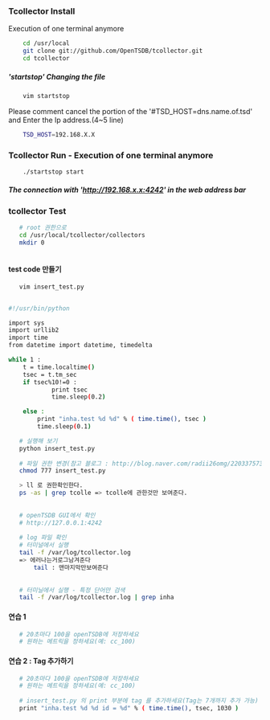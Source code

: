 
### Tcollector Install
Execution of one terminal anymore
```sh
    cd /usr/local
    git clone git://github.com/OpenTSDB/tcollector.git
    cd tcollector
```
##### 'startstop' Changing the file
```sh
    vim startstop
```
Please comment cancel the portion of the '#TSD_HOST=dns.name.of.tsd' and Enter the Ip address.(4~5 line)
```sh
    TSD_HOST=192.168.X.X
```
### Tcollector Run - Execution of one terminal anymore
```sh
    ./startstop start

```
##### The connection with 'http://192.168.x.x:4242' in the web address bar


### tcollector Test

```sh
   # root 권한으로
   cd /usr/local/tcollector/collectors
   mkdir 0
   

```

#### test code 만들기 

```sh
   vim insert_test.py
```

```sh

#!/usr/bin/python

import sys
import urllib2
import time
from datetime import datetime, timedelta

while 1 :
    t = time.localtime()
    tsec = t.tm_sec
    if tsec%10!=0 :
            print tsec
            time.sleep(0.2)

    else :
        print "inha.test %d %d" % ( time.time(), tsec )
        time.sleep(0.1)

```

```sh
   # 실행해 보기
   python insert_test.py
   
   # 파일 권한 변경(참고 블로그 : http://blog.naver.com/radii26omg/220337573729)
   chmod 777 insert_test.py

   > ll 로 권한확인한다.
   ps -as | grep tcolle => tcolle에 관한것만 보여준다.
   
   
   # openTSDB GUI에서 확인
   # http://127.0.0.1:4242
   
   # log 파일 확인
   # 터미널에서 실행
   tail -f /var/log/tcollector.log
   => 에러나는거로그남겨준다
       tail : 맨마지막만보여준다
      
   
   # 터미닐에서 실행 - 특정 단어만 검색
   tail -f /var/log/tcollector.log | grep inha
```

#### 연습 1

```sh
   # 20초마다 100을 openTSDB에 저장하세요
   # 원하는 메트릭을 정하세요(예: cc_100)
```

#### 연습 2 : Tag 추가하기

```sh
   # 20초마다 100을 openTSDB에 저장하세요
   # 원하는 메트릭을 정하세요(예: cc_100)
   
   # insert_test.py 의 print 부분에 tag 를 추가하세요(Tag는 7개까지 추가 가능)
   print "inha.test %d %d id = %d" % ( time.time(), tsec, 1030 )
   
```
